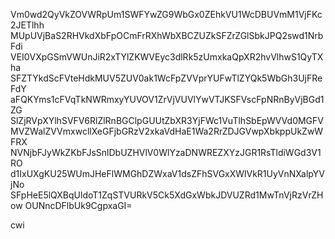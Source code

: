Vm0wd2QyVkZOVWRpUm1SWFYwZG9WbGx0ZEhkVU1WcDBUVmM1VjFKc2JETlhh
MUpUVjBaS2RHVkdXbFpOCmFrRXhWbXBCZUZkSFZrZGlSbkJPQ2swd1NrbFdi
VEI0VXpGSmVWUnJiR2xTYlZKWVEyc3dlRk5zUmxkaQpXR2hvVlhwS1QyTXha
SFZTYkdScFVteHdkMUV5ZUV0ak1WcFpZVVprYUFwTlZYQk5WbGh3UjFReFdY
aFQKYms1cFVqTkNWRmxyYUVOV1ZrVjVUVlYwVTJKSFVscFpNRnByVjBGd1ZG
SlZjRVpXYlhSVFV6RlZlRnBGClpGUUtZbXR3YjFWc1VuTlhSbEpWVVd0MGFV
MVZWalZVVmxwcllXeGFjbGRzV2xkaVdHaE1Wa2RrZDJGVwpXbkppUkZwWFRX
NVNjbFJyWkZKbFJsSnlDbUZHVlV0WlYzaDNWREZXYzJGR1RsTldiWGd3V1RO
d1IxUXgKU25WUmJHeFlWMGhDZWxaV1dsZFhSVGxXWlVkR1UyVnNXalpYVjNo
SFpHeE5lQXBqUldoT1ZqSTVURkV5Ck5XdGxWbkJDVUZRd1MwTnVjRzVrZHow
OUNncDFlbUk9CgpxaGI=

cwi